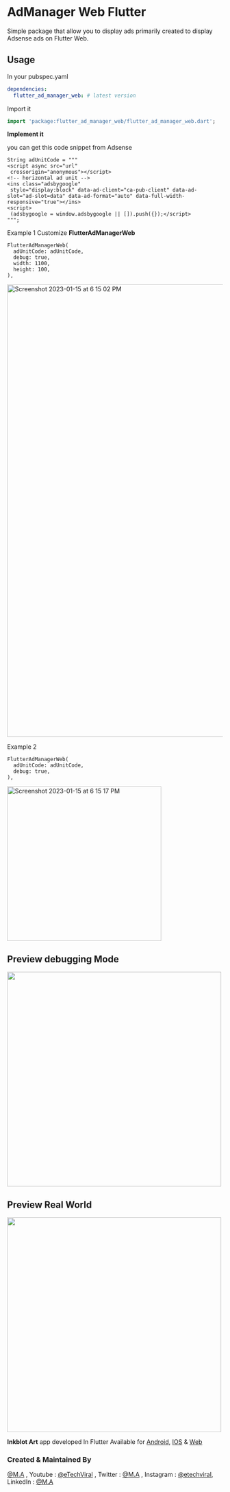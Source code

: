 # AdManager Web Flutter

Simple package that allow you to display ads primarily created to display Adsense ads on Flutter Web.


## Usage
In your pubspec.yaml

```yaml
dependencies:
  flutter_ad_manager_web: # latest version
```
Import it
```dart
import 'package:flutter_ad_manager_web/flutter_ad_manager_web.dart';
```

**Implement it**

you can get this code snippet from Adsense

    String adUnitCode = """  
    <script async src="url"  
     crossorigin="anonymous"></script>  
    <!-- horizontal ad unit -->  
    <ins class="adsbygoogle"  
     style="display:block" data-ad-client="ca-pub-client" data-ad-slot="ad-slot=data" data-ad-format="auto" data-full-width-responsive="true"></ins>  
    <script>  
     (adsbygoogle = window.adsbygoogle || []).push({});</script>  
    """;

Example 1 Customize **FlutterAdManagerWeb**

    FlutterAdManagerWeb(  
      adUnitCode: adUnitCode,  
      debug: true,  
      width: 1100,  
      height: 100,  
    ),

<img width="1054" alt="Screenshot 2023-01-15 at 6 15 02 PM" src="https://user-images.githubusercontent.com/10207753/212542820-7552188e-e6f3-4e4d-a99c-2d0f5121d9b4.png">

Example 2

    FlutterAdManagerWeb(  
      adUnitCode: adUnitCode,  
      debug: true,  
    ),

<img width="360" alt="Screenshot 2023-01-15 at 6 15 17 PM" src="https://user-images.githubusercontent.com/10207753/212542818-560db105-d12a-4a23-a862-50583af90f01.png">




## Preview debugging Mode

<p float="left">

  <img src="https://media.giphy.com/media/K0B9MiWuyFs9Kqi7hR/giphy.gif" height="500" /> 

  <br />
</p>

## Preview Real World

<p float="left">

  <img src="https://media.giphy.com/media/h6vfdsbEGnJ6JBljWX/giphy.gif" height="500" /> 

  <br />
</p>

**Inkblot Art** app developed In Flutter Available for [Android](https://play.google.com/store/apps/details?id=com.inkblotapp.android&hl=en&gl=US), [IOS](https://apps.apple.com/us/app/inkblot/id1617787135) & [Web](https://inkblot.art/welcome)


### Created & Maintained By

[@M.A](https://github.com/amirk3321) , Youtube : [@eTechViral](https://www.youtube.com/c/eTechViral) , Twitter  : [@M.A](https://twitter.com/__muhammad_amir) , Instagram  : [@etechviral](https://www.instagram.com/etechviral/), LinkedIn : [@M.A](https://www.linkedin.com/in/muhammad-amir-119542b3/)
